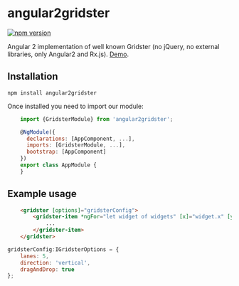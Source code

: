 # angular2gridster
[![npm version](https://badge.fury.io/js/angular2gridster.svg)](https://badge.fury.io/js/angular2gridster)

Angular 2 implementation of well known Gridster (no jQuery, no external libraries, only Angular2 and Rx.js). [Demo](https://swiety85.github.io/angular2gridster/).

## Installation
```shell
npm install angular2gridster
```  
Once installed you need to import our module:
```js
    import {GridsterModule} from 'angular2gridster';

    @NgModule({
      declarations: [AppComponent, ...],
      imports: [GridsterModule, ...],  
      bootstrap: [AppComponent]
    })
    export class AppModule {
    }
```
## Example usage

```html
    <gridster [options]="gridsterConfig">
        <gridster-item *ngFor="let widget of widgets" [x]="widget.x" [y]="widget.y" [w]="widget.w" [h]="widget.h">
            ...
        </gridster-item>
    </gridster>
```

```js
gridsterConfig:IGridsterOptions = {
    lanes: 5,
    direction: 'vertical',
    dragAndDrop: true
};
```